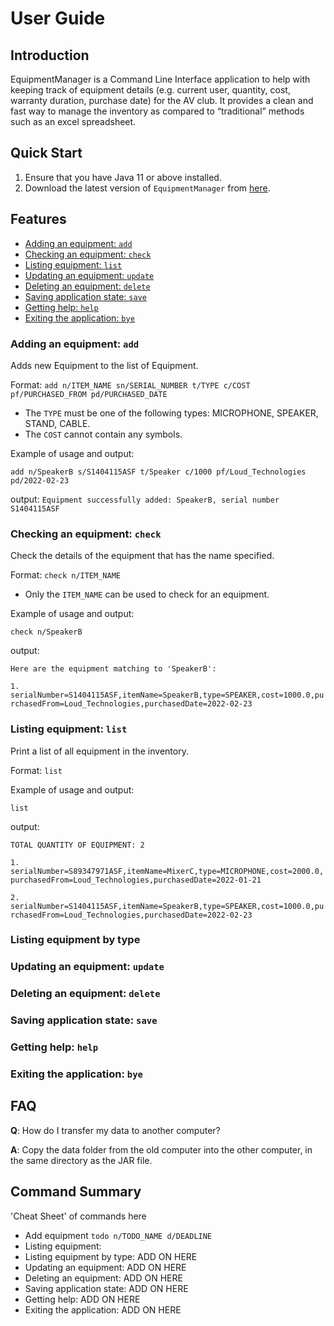 # User Guide

## Introduction

EquipmentManager is a Command Line Interface application to help with keeping track of equipment details (e.g. current user, quantity, cost, warranty duration, purchase date) for the AV club. It provides a clean and fast way to manage the inventory as compared to “traditional” methods such as an excel spreadsheet.

## Quick Start

1. Ensure that you have Java 11 or above installed.
2. Download the latest version of `EquipmentManager` from [here](https://github.com/AY2122S2-CS2113-F12-2/tp/releases).

## Features 

- [Adding an equipment: `add`](#adding-an-equipment-add)
- [Checking an equipment: `check`](#checking-an-equipment-check)
- [Listing equipment: `list`](#listing-equipment-list)
- [Updating an equipment: `update`](#updating-an-equipment-update)
- [Deleting an equipment: `delete`](#deleting-an-equipment-delete)
- [Saving application state: `save`](#saving-application-state-save)
- [Getting help: `help`](#getting-help-help)
- [Exiting the application: `bye`](#exiting-the-application-bye)

### Adding an equipment: `add`
Adds new Equipment to the list of Equipment.

Format: `add n/ITEM_NAME sn/SERIAL_NUMBER t/TYPE c/COST pf/PURCHASED_FROM pd/PURCHASED_DATE`

* The `TYPE` must be one of the following types: MICROPHONE, SPEAKER, STAND, CABLE.
* The `COST` cannot contain any symbols.  

Example of usage and output: 

`add n/SpeakerB s/S1404115ASF t/Speaker c/1000 pf/Loud_Technologies pd/2022-02-23`

output: `Equipment successfully added: SpeakerB, serial number S1404115ASF`

### Checking an equipment: `check`
Check the details of the equipment that has the name specified.

Format: `check n/ITEM_NAME`

* Only the `ITEM_NAME` can be used to check for an equipment.

Example of usage and output:

`check n/SpeakerB`

output: 

`Here are the equipment matching to 'SpeakerB':`

`1. serialNumber=S1404115ASF,itemName=SpeakerB,type=SPEAKER,cost=1000.0,purchasedFrom=Loud_Technologies,purchasedDate=2022-02-23`

### Listing equipment: `list`
Print a list of all equipment in the inventory.

Format: `list`

Example of usage and output:

`list`

output:

`TOTAL QUANTITY OF EQUIPMENT: 2`

`1. serialNumber=S89347971ASF,itemName=MixerC,type=MICROPHONE,cost=2000.0,purchasedFrom=Loud_Technologies,purchasedDate=2022-01-21`

`2. serialNumber=S1404115ASF,itemName=SpeakerB,type=SPEAKER,cost=1000.0,purchasedFrom=Loud_Technologies,purchasedDate=2022-02-23`

### Listing equipment by type

### Updating an equipment: `update`

### Deleting an equipment: `delete`

### Saving application state: `save`

### Getting help: `help`

### Exiting the application: `bye`

## FAQ

**Q**: How do I transfer my data to another computer? 

**A**: Copy the data folder from the old computer into the other computer, in the same directory as the JAR file.

## Command Summary

'Cheat Sheet' of commands here

* Add equipment `todo n/TODO_NAME d/DEADLINE`
* Listing equipment: 
* Listing equipment by type: ADD ON HERE
* Updating an equipment: ADD ON HERE
* Deleting an equipment: ADD ON HERE
* Saving application state: ADD ON HERE
* Getting help: ADD ON HERE
* Exiting the application: ADD ON HERE
